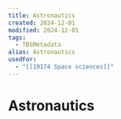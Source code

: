 ```yaml
---
title: Astronautics
created: 2024-12-01
modified: 2024-12-01
tags:
  - TBSMetadata
alias: Astronautics
usedFor:
  - "[[19174 Space sciences]]"
---
```

# Astronautics
